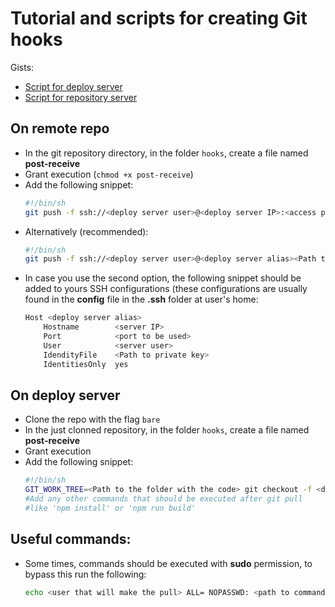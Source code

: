 # Tutorial and scripts for creating Git hooks

Gists:
- [Script for deploy server](https://gist.github.com/WesleySerrano/cddb01e387d34269884bfde312a42a7a)
- [Script for repository server](https://gist.github.com/WesleySerrano/afc11e0b9d78fdd7df3fe79a5a64551c)

## On remote repo
- In the git repository directory, in the folder `hooks`, create a file named **post-receive**
- Grant execution (`chmod +x post-receive`)
- Add the following snippet:
    ```bash
    #!/bin/sh
    git push -f ssh://<deploy server user>@<deploy server IP>:<access port><Path to the bare repo in the deploy server> <origin branch>:<destiny branch>
    ```
- Alternatively (recommended):
    ```bash
    #!/bin/sh
    git push -f ssh://<deploy server user>@<deploy server alias><Path to the bare repo in the deploy server> <origin branch>:<destiny branch>
    ```
- In case you use the second option, the following snippet should be added to yours SSH configurations
  (these configurations are usually found in the **config** file in the **.ssh** folder at user's home:
    ```bash
    Host <deploy server alias>
        Hostname        <server IP>
        Port            <port to be used>
        User            <server user>
        IdendityFile    <Path to private key>
        IdentitiesOnly  yes
    ```

## On deploy server
- Clone the repo with the flag `bare`
- In the just clonned repository, in the folder `hooks`, create a file named **post-receive**
- Grant execution
- Add the following snippet:
    ```bash
    #!/bin/sh
    GIT_WORK_TREE=<Path to the folder with the code> git checkout -f <destiny branch>
    #Add any other commands that should be executed after git pull
    #like 'npm install' or 'npm run build'
    ```

## Useful commands:
- Some times, commands should be executed with **sudo** permission, to bypass this run the following:
  ```bash
  echo <user that will make the pull> ALL= NOPASSWD: <path to command executable> [flags or params if needed] | sudo tee --append /etc/sudoers > /dev/null
  ```
